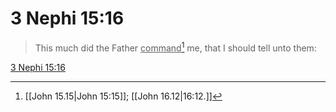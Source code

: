 # 3 Nephi 15:16

> This much did the Father <u>command</u>[^a] me, that I should tell unto them:

[3 Nephi 15:16](https://www.churchofjesuschrist.org/study/scriptures/bofm/3-ne/15?lang=eng&id=p16#p16)


[^a]: [[John 15.15|John 15:15]]; [[John 16.12|16:12.]]
